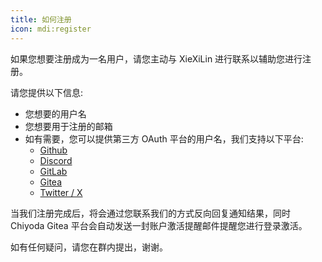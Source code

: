 ```yaml
---
title: 如何注册
icon: mdi:register
---
```


如果您想要注册成为一名用户，请您主动与 XieXiLin 进行联系以辅助您进行注册。

请您提供以下信息:

- 您想要的用户名
- 您想要用于注册的邮箱
- 如有需要，您可以提供第三方 OAuth 平台的用户名，我们支持以下平台:
  - [Github](https://github.com/)
  - [Discord](https://discord.com/)
  - [GitLab](https://gitlab.com/)
  - [Gitea](https://gitea.com/)
  - [Twitter / X](https://twitter.com/)

当我们注册完成后，将会通过您联系我们的方式反向回复通知结果，同时 Chiyoda Gitea 平台会自动发送一封账户激活提醒邮件提醒您进行登录激活。

如有任何疑问，请您在群内提出，谢谢。
